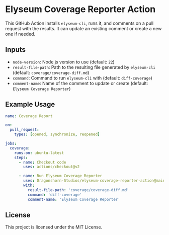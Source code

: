 # Elyseum Coverage Reporter Action

This GitHub Action installs `elyseum-cli`, runs it, and comments on a pull request with the results. It can update an existing comment or create a new one if needed.

## Inputs

- `node-version`: Node.js version to use (default: `22`)
- `result-file-path`: Path to the resulting file generated by `elyseum-cli` (default: `coverage/coverage-diff.md`)
- `command`: Command to run `elyseum-cli` with (default: `diff-coverage`)
- `comment-name`: Name of the comment to update or create (default: `Elyseum Coverage Reporter`)

## Example Usage

```yaml
name: Coverage Report

on:
  pull_request:
    types: [opened, synchronize, reopened]

jobs:
  coverage:
    runs-on: ubuntu-latest
    steps:
      - name: Checkout code
        uses: actions/checkout@v2

      - name: Run Elyseum Coverage Reporter
        uses: Dragonshorn-Studios/elyseum-coverage-reporter-action@main
        with:
          result-file-path: 'coverage/coverage-diff.md'
          command: 'diff-coverage'
          comment-name: 'Elyseum Coverage Reporter'
```

## License

This project is licensed under the MIT License.